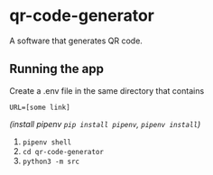 # qr-code-generator

A software that generates QR code.

## Running the app

Create a .env file in the same directory that contains
```
URL=[some link]
```

_(install pipenv `pip install pipenv`, `pipenv install`)_

1. `pipenv shell`
2. `cd qr-code-generator`
3. `python3 -m src`
